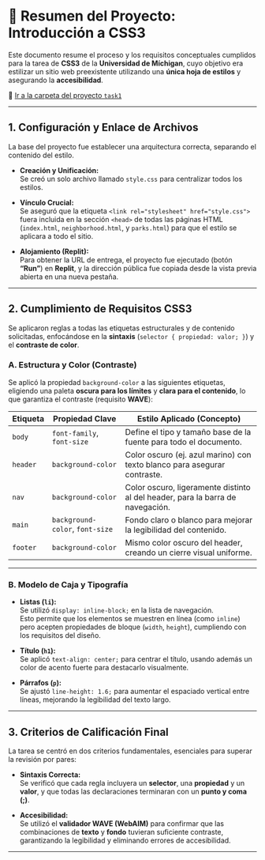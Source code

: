 # 🎨 Resumen del Proyecto: Introducción a CSS3

Este documento resume el proceso y los requisitos conceptuales cumplidos para la tarea de **CSS3** de la **Universidad de Míchigan**, cuyo objetivo era estilizar un sitio web preexistente utilizando una **única hoja de estilos** y asegurando la **accesibilidad**.

📂 [Ir a la carpeta del proyecto `task1`](./task1)

---

## 1. Configuración y Enlace de Archivos

La base del proyecto fue establecer una arquitectura correcta, separando el contenido del estilo.

- **Creación y Unificación:**  
  Se creó un solo archivo llamado `style.css` para centralizar todos los estilos.

- **Vínculo Crucial:**  
  Se aseguró que la etiqueta `<link rel="stylesheet" href="style.css">` fuera incluida en la sección `<head>` de todas las páginas HTML (`index.html`, `neighborhood.html`, y `parks.html`) para que el estilo se aplicara a todo el sitio.

- **Alojamiento (Replit):**  
  Para obtener la URL de entrega, el proyecto fue ejecutado (botón **“Run”**) en **Replit**, y la dirección pública fue copiada desde la vista previa abierta en una nueva pestaña.

---

## 2. Cumplimiento de Requisitos CSS3

Se aplicaron reglas a todas las etiquetas estructurales y de contenido solicitadas, enfocándose en la **sintaxis** (`selector { propiedad: valor; }`) y el **contraste de color**.

### A. Estructura y Color (Contraste)

Se aplicó la propiedad `background-color` a las siguientes etiquetas, eligiendo una paleta **oscura para los límites** y **clara para el contenido**, lo que garantiza el contraste (requisito **WAVE**):

| **Etiqueta** | **Propiedad Clave** | **Estilo Aplicado (Concepto)** |
|---------------|---------------------|--------------------------------|
| `body` | `font-family`, `font-size` | Define el tipo y tamaño base de la fuente para todo el documento. |
| `header` | `background-color` | Color oscuro (ej. azul marino) con texto blanco para asegurar contraste. |
| `nav` | `background-color` | Color oscuro, ligeramente distinto al del header, para la barra de navegación. |
| `main` | `background-color`, `font-size` | Fondo claro o blanco para mejorar la legibilidad del contenido. |
| `footer` | `background-color` | Mismo color oscuro del header, creando un cierre visual uniforme. |

---

### B. Modelo de Caja y Tipografía

- **Listas (`li`):**  
  Se utilizó `display: inline-block;` en la lista de navegación.  
  Esto permite que los elementos se muestren en línea (como `inline`) pero acepten propiedades de bloque (`width`, `height`), cumpliendo con los requisitos del diseño.

- **Título (`h1`):**  
  Se aplicó `text-align: center;` para centrar el título, usando además un color de acento fuerte para destacarlo visualmente.

- **Párrafos (`p`):**  
  Se ajustó `line-height: 1.6;` para aumentar el espaciado vertical entre líneas, mejorando la legibilidad del texto largo.

---

## 3. Criterios de Calificación Final

La tarea se centró en dos criterios fundamentales, esenciales para superar la revisión por pares:

- **Sintaxis Correcta:**  
  Se verificó que cada regla incluyera un **selector**, una **propiedad** y un **valor**, y que todas las declaraciones terminaran con un **punto y coma (;)**.

- **Accesibilidad:**  
  Se utilizó el **validador WAVE (WebAIM)** para confirmar que las combinaciones de **texto** y **fondo** tuvieran suficiente contraste, garantizando la legibilidad y eliminando errores de accesibilidad.

---
